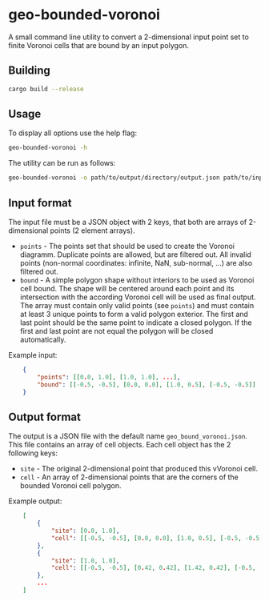 # geo-bounded-voronoi

A small command line utility to convert a 2-dimensional input point set to finite Voronoi cells that are bound by an input polygon.

## Building

```bash
cargo build --release
```

## Usage

To display all options use the help flag:

```bash
geo-bounded-voronoi -h
```

The utility can be run as follows:

```bash
geo-bounded-voronoi -o path/to/output/directory/output.json path/to/input.json
```

## Input format

The input file must be a JSON object with 2 keys, that both are arrays of 2-dimensional points (2 element arrays).

- `points` - The points set that should be used to create the Voronoi diagramm. Duplicate points are allowed, but are filtered out. All invalid points (non-normal coordinates: infinite, NaN, sub-normal, ...) are also filtered out.
- `bound` - A simple polygon shape without interiors to be used as Voronoi cell bound. The shape will be centered around each point and its intersection with the according Voronoi cell will be used as final output. The array must contain only valid points (see `points`) and must contain at least 3 unique points to form a valid polygon exterior. The first and last point should be the same point to indicate a closed polygon. If the first and last point are not equal the polygon will be closed automatically.

Example input:

```json
    {
        "points": [[0.0, 1.0], [1.0, 1.0], ...],
        "bound": [[-0.5, -0.5], [0.0, 0.0], [1.0, 0.5], [-0.5, -0.5]]
    }
```

## Output format

The output is a JSON file with the default name `geo_bound_voronoi.json`. This file contains an array of cell objects. Each cell object has the 2 following keys:

- `site` - The original 2-dimensional point that produced this vVoronoi cell.
- `cell` - An array of 2-dimensional points that are the corners of the bounded Voronoi cell polygon.

Example output:

```json
    [
        {
            "site": [0.0, 1.0],
            "cell": [[-0.5, -0.5], [0.0, 0.0], [1.0, 0.5], [-0.5, -0.5]]
        },
        {
            "site": [1.0, 1.0],
            "cell": [[-0.5, -0.5], [0.42, 0.42], [1.42, 0.42], [-0.5, -0.5]]
        },
        ...
    ]
```
